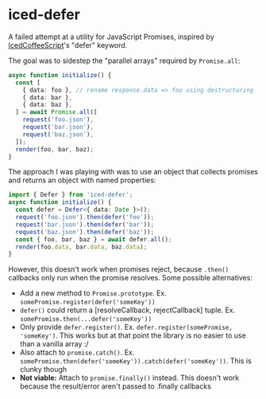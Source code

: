 # iced-defer
A failed attempt at a utility for JavaScript Promises, inspired by [IcedCoffeeScript](https://maxtaco.github.io/coffee-script/)'s "defer" keyword.

The goal was to sidestep the "parallel arrays" required by `Promise.all`:

```typescript
async function initialize() {
  const [
    { data: foo }, // rename response.data => foo using destructuring
    { data: bar },
    { data: baz },
  ] = await Promise.all([
    request('foo.json'),
    request('bar.json'),
    request('baz.json'),
  ]);
  render(foo, bar, baz);
}
```

The approach I was playing with was to use an object that collects promises and returns an object with named properties:

```typescript
import { Defer } from 'iced-defer';
async function initialize() {
  const defer = Defer<{ data: Date }>();
  request('foo.json').then(defer('foo'));
  request('bar.json').then(defer('bar'));
  request('baz.json').then(defer('baz'));
  const { foo, bar, baz } = await defer.all();
  render(foo.data, bar.data, baz.data);
}
```

However, this doesn't work when promises reject, because `.then()` callbacks only run when the promise resolves. Some possible alternatives:

- Add a new method to `Promise.prototype`. Ex. `somePromise.register(defer('someKey'))`
- `defer()` could return a [resolveCallback, rejectCallback] tuple. Ex. `somePromise.then(...defer('someKey'))`
- Only provide `defer.register()`. Ex. `defer.register(somePromise, 'someKey')`. This works but at that point the library is no easier to use than a vanilla array :/
- Also attach to `promise.catch()`. Ex. `somePromise.then(defer('someKey')).catch(defer('someKey'))`. This is clunky though
- **Not viable:** Attach to `promise.finally()` instead. This doesn't work because the result/error aren't passed to .finally callbacks
